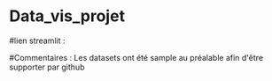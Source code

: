 # Data_vis_projet

#lien streamlit : 



#Commentaires : 
Les datasets ont été sample au préalable afin d'être supporter par github 
